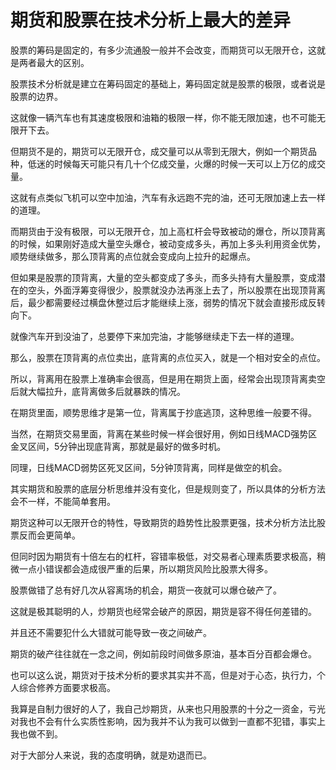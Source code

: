 # 期货和股票在技术分析上最大的差异
[url]: (https://t.zsxq.com/yByzNjy)

股票的筹码是固定的，有多少流通股一般并不会改变，而期货可以无限开仓，这就是两者最大的区别。

股票技术分析就是建立在筹码固定的基础上，筹码固定就是股票的极限，或者说是股票的边界。

这就像一辆汽车也有其速度极限和油箱的极限一样，你不能无限加速，也不可能无限开下去。

但期货不是的，期货可以无限开仓，成交量可以从零到无限大，例如一个期货品种，低迷的时候每天可能只有几十个亿成交量，火爆的时候一天可以上万亿的成交量。

这就有点类似飞机可以空中加油，汽车有永远跑不完的油，还可无限加速上去一样的道理。

而期货由于没有极限，可以无限开仓，加上高杠杆会导致被动的爆仓，所以顶背离的时候，如果刚好造成大量空头爆仓，被动变成多头，再加上多头利用资金优势，顺势继续做多，那么顶背离的点位就会变成向上拉升的起爆点。

但如果是股票的顶背离，大量的空头都变成了多头，而多头持有大量股票，变成潜在的空头，外面浮筹变得很少，股票就没办法再涨上去了，所以股票在出现顶背离后，最少都需要经过横盘休整过后才能继续上涨，弱势的情况下就会直接形成反转向下。

就像汽车开到没油了，总要停下来加完油，才能够继续走下去一样的道理。

那么，股票在顶背离的点位卖出，底背离的点位买入，就是一个相对安全的点位。

所以，背离用在股票上准确率会很高，但是用在期货上面，经常会出现顶背离卖空后就大幅拉升，底背离做多后就暴跌的情况。

在期货里面，顺势思维才是第一位，背离属于抄底逃顶，这种思维一般要不得。

当然，在期货交易里面，背离在某些时候一样会很好用，例如日线MACD强势区金叉区间，5分钟出现底背离，那就是最好的做多时机。

同理，日线MACD弱势区死叉区间，5分钟顶背离，同样是做空的机会。

其实期货和股票的底层分析思维并没有变化，但是规则变了，所以具体的分析方法会不一样，不能简单套用。

期货这种可以无限开仓的特性，导致期货的趋势性比股票更强，技术分析方法比股票反而会更简单。

但同时因为期货有十倍左右的杠杆，容错率极低，对交易者心理素质要求极高，稍微一点小错误都会造成很严重的后果，所以期货风险比股票大得多。

股票做错了总有好几次从容离场的机会，期货一夜就可以爆仓破产了。

这就是极其聪明的人，炒期货也经常会破产的原因，期货是容不得任何差错的。

并且还不需要犯什么大错就可能导致一夜之间破产。

期货的破产往往就在一念之间，例如前段时间做多原油，基本百分百都会爆仓。

也可以这么说，期货对于技术分析的要求其实并不高，但是对于心态，执行力，个人综合修养方面要求极高。

我算是自制力很好的人了，我自己炒期货，从来也只用股票的十分之一资金，亏光对我也不会有什么实质性影响，因为我并不认为我可以做到一直都不犯错，事实上我也做不到。

对于大部分人来说，我的态度明确，就是劝退而已。